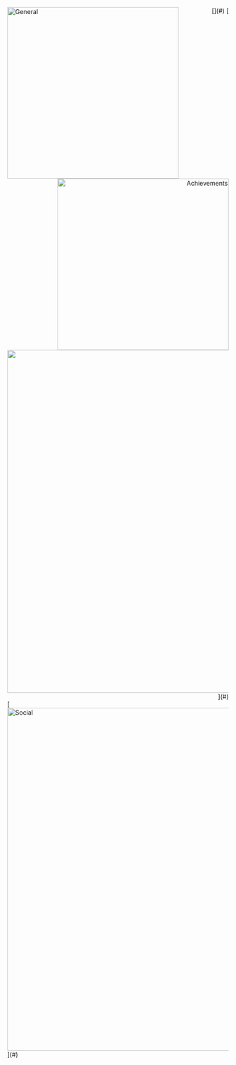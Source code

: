 [<img align="left" width="390" alt="General" src="https://raw.githubusercontent.com/gist/crmacca/4d433b19f884c9c188360f4390d9e650/raw/336aab0cdc7309598354c09bb0964518beb396ee/general.svg">](#)
<div align="right">
  [<img align="right" width="390" alt="Achievements" src="https://raw.githubusercontent.com/gist/crmacca/4d433b19f884c9c188360f4390d9e650/raw/336aab0cdc7309598354c09bb0964518beb396ee/achievements.svg">](#)
  [<img align="center" width="780" alt="Languages" src="https://raw.githubusercontent.com/gist/crmacca/4d433b19f884c9c188360f4390d9e650/raw/336aab0cdc7309598354c09bb0964518beb396ee/languages.svg">](#)
</div>
[<img align="center" width="780" alt="Social" src="https://raw.githubusercontent.com/gist/crmacca/4d433b19f884c9c188360f4390d9e650/raw/336aab0cdc7309598354c09bb0964518beb396ee/social.svg">](#)
